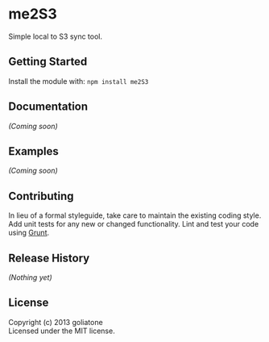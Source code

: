 # me2S3

Simple local to S3 sync tool.

## Getting Started
Install the module with: `npm install me2S3`

## Documentation
_(Coming soon)_

## Examples
_(Coming soon)_

## Contributing
In lieu of a formal styleguide, take care to maintain the existing coding style. Add unit tests for any new or changed functionality. Lint and test your code using [Grunt](http://gruntjs.com/).

## Release History
_(Nothing yet)_

## License
Copyright (c) 2013 goliatone  
Licensed under the MIT license.